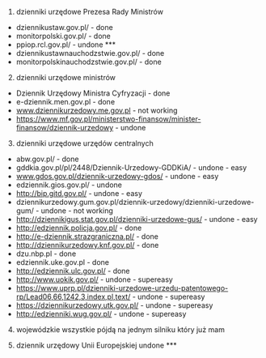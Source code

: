1. dzienniki urzędowe Prezesa Rady Ministrów 
- dziennikustaw.gov.pl/ - done
- monitorpolski.gov.pl/ - done
- ppiop.rcl.gov.pl/ - undone ***
- dziennikustawnauchodzstwie.gov.pl/ - done
- monitorpolskinauchodzstwie.gov.pl/ - done

2. dzienniki urzędowe ministrów
- Dziennik Urzędowy Ministra Cyfryzacji - done
- e-dziennik.men.gov.pl - done
- www.dziennikurzedowy.me.gov.pl - not working
- https://www.mf.gov.pl/ministerstwo-finansow/minister-finansow/dziennik-urzedowy - undone

3. dzienniki urzędowe urzędów centralnych
- abw.gov.pl/ - done
- gddkia.gov.pl/pl/2448/Dziennik-Urzedowy-GDDKiA/ - undone - easy
- www.gdos.gov.pl/dziennik-urzedowy-gdos/ - undone - easy
- edziennik.gios.gov.pl/ - undone
- http://bip.gitd.gov.pl/ - undone - easy
- dziennikurzedowy.gum.gov.pl/dziennik-urzedowy/dzienniki-urzedowe-gum/ - undone - not working
- http://dziennikigus.stat.gov.pl/dzienniki-urzedowe-gus/ - undone - easy
- http://edziennik.policja.gov.pl/ - done
- http://e-dziennik.strazgraniczna.pl/ - done
- http://dziennikurzedowy.knf.gov.pl/ - done
- dzu.nbp.pl - done
- edziennik.uke.gov.pl - done
- http://edziennik.ulc.gov.pl/ - done
- http://www.uokik.gov.pl/ - undone - supereasy
- https://www.uprp.pl/dzienniki-urzedowe-urzedu-patentowego-rp/Lead06,66,1242,3,index,pl,text/ - undone - supereasy
- https://dziennikurzedowy.utk.gov.pl/ - undone - supereasy
- http://edzienniki.wug.gov.pl/ - undone - supereasy

4. wojewódzkie
wszystkie pójdą na jednym silniku który już mam

5. dziennik urzędowy Unii Europejskiej
undone ***
